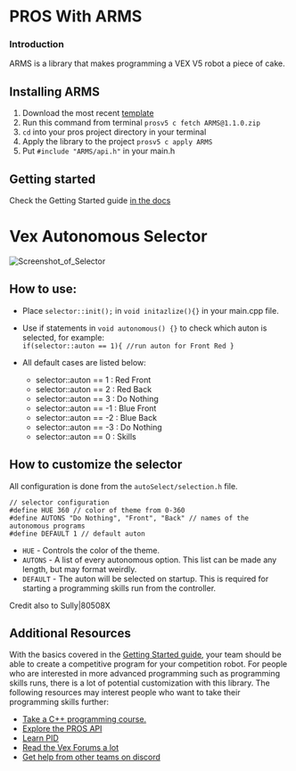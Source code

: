 # PROS With ARMS

### Introduction
ARMS is a library that makes programming a VEX V5 robot a piece of cake. 

## Installing ARMS
1. Download the most recent [template](https://github.com/purduesigbots/ARMS/releases)
2. Run this command from terminal `prosv5 c fetch ARMS@1.1.0.zip`
3. `cd` into your pros project directory in your terminal
4. Apply the library to the project `prosv5 c apply ARMS`
5. Put `#include "ARMS/api.h"` in your main.h

## Getting started
Check the Getting Started guide [in the docs](https://arms.readthedocs.io/)

# Vex Autonomous Selector
![Screenshot_of_Selector](https://user-images.githubusercontent.com/22580992/67626102-d9e1d080-f814-11e9-84cd-63a44e6a35af.png)

## How to use:
* Place `selector::init();` in `void initazlize(){}` in your main.cpp file.
* Use if statements in `void autonomous() {}` to check which auton is selected, for example:  
  ```if(selector::auton == 1){ //run auton for Front Red }```

* All default cases are listed below:
    * selector::auton == 1 : Red Front
    * selector::auton == 2 : Red Back
    * selector::auton == 3 : Do Nothing
    * selector::auton == -1 : Blue Front
    * selector::auton == -2 : Blue Back
    * selector::auton == -3 : Do Nothing
    * selector::auton == 0 : Skills

## How to customize the selector
All configuration is done from the `autoSelect/selection.h` file.
```
// selector configuration
#define HUE 360 // color of theme from 0-360
#define AUTONS "Do Nothing", "Front", "Back" // names of the autonomous programs
#define DEFAULT 1 // default auton
```
* `HUE` - Controls the color of the theme.
* `AUTONS` - A list of every autonomous option. This list can be made any length, but may format weirdly.
* `DEFAULT` - The auton will be selected on startup. This is required for starting a programming skills run from the controller.

Credit also to Sully|80508X

## Additional Resources
With the basics covered in the [Getting Started guide](https://arms.readthedocs.io/), your team should be able to create a competitive program for your competition robot. For people who are interested in more advanced programming such as programming skills runs, there is a lot of potential customization with this library. The following resources may interest people who want to take their programming skills further:
- [Take a C++ programming course.](https://www.codecademy.com/learn/learn-c-plus-plus)
- [Explore the PROS API](https://pros.cs.purdue.edu/v5/index.html)
- [Learn PID](http://georgegillard.com/documents/2-introduction-to-pid-controllers)
- [Read the Vex Forums a lot](http://vexforum.com)
- [Get help from other teams on discord](https://discordapp.com/invite/9JDWW8e)
